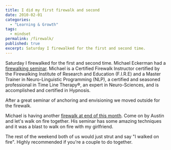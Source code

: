 ```yaml
---
title: I did my first firewalk and second
date: 2010-02-01
categories:
  - "Learning & Growth"
tags:
  - mindset
permalink: /firewalk/
published: true
excerpt: Saturday I firewalked for the first and second time.
---
```

Saturday I firewalked for the first and second time. Michael Eckerman had a [firewalking seminar](http://firewalkaustin.com/). Michael is a Certified Firewalk Instructor certified by the Firewalking Institute of Research and Education (F.I.R.E) and a Master Trainer in Neuro-Linguistic Programming (NLP), a certified and seasoned professional in Time Line Therapy®, an expert in Neuro-Sciences, and is accomplished and certified in Hypnosis.

After a great seminar of anchoring and envisioning we moved outside for the firewalk.

Michael is having another [firewalk at end of this month](http://firewalkaustin.com/). Come on by Austin and let's walk on fire together. His seminar has some amazing techniques and it was a blast to walk on fire with my girlfriend.

The rest of the weekend both of us would just strut and say "I walked on fire". Highly recommended if you're a couple to do together.